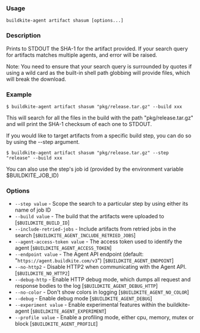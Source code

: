 <!--
  _____   ____    _   _  ____ _______   ______ _____ _____ _______ 
 |  __ \ / __ \  | \ | |/ __ \__   __| |  ____|  __ \_   _|__   __|
 | |  | | |  | | |  \| | |  | | | |    | |__  | |  | || |    | |   
 | |  | | |  | | | . ` | |  | | | |    |  __| | |  | || |    | |   
 | |__| | |__| | | |\  | |__| | | |    | |____| |__| || |_   | |   
 |_____/ \____/  |_| \_|\____/  |_|    |______|_____/_____|  |_|   

This file is auto-generated by script/update-agent-help.sh, please update the
agent CLI help in https://github.com/buildkite/agent and run the generation
script.

-->

### Usage

`buildkite-agent artifact shasum [options...]`

### Description

Prints to STDOUT the SHA-1 for the artifact provided. If your search query
for artifacts matches multiple agents, and error will be raised.

Note: You need to ensure that your search query is surrounded by quotes if
using a wild card as the built-in shell path globbing will provide files,
which will break the download.

### Example

    $ buildkite-agent artifact shasum "pkg/release.tar.gz" --build xxx

This will search for all the files in the build with the path &quot;pkg/release.tar.gz&quot; and will
print the SHA-1 checksum of each one to STDOUT.

If you would like to target artifacts from a specific build step, you can do
so by using the --step argument.

    $ buildkite-agent artifact shasum "pkg/release.tar.gz" --step "release" --build xxx

You can also use the step&#39;s job id (provided by the environment variable $BUILDKITE_JOB_ID)

### Options

* `--step value` - Scope the search to a particular step by using either its name of job ID
* `--build value` - The build that the artifacts were uploaded to [`$BUILDKITE_BUILD_ID`]
* `--include-retried-jobs` - Include artifacts from retried jobs in the search [`$BUILDKITE_AGENT_INCLUDE_RETRIED_JOBS`]
* `--agent-access-token value` - The access token used to identify the agent [`$BUILDKITE_AGENT_ACCESS_TOKEN`]
* `--endpoint value` - The Agent API endpoint (default: "`https://agent.buildkite.com/v3`") [`$BUILDKITE_AGENT_ENDPOINT`]
* `--no-http2` - Disable HTTP2 when communicating with the Agent API. [`$BUILDKITE_NO_HTTP2`]
* `--debug-http` - Enable HTTP debug mode, which dumps all request and response bodies to the log [`$BUILDKITE_AGENT_DEBUG_HTTP`]
* `--no-color` - Don't show colors in logging [`$BUILDKITE_AGENT_NO_COLOR`]
* `--debug` - Enable debug mode [`$BUILDKITE_AGENT_DEBUG`]
* `--experiment value` - Enable experimental features within the buildkite-agent [`$BUILDKITE_AGENT_EXPERIMENT`]
* `--profile value` - Enable a profiling mode, either cpu, memory, mutex or block [`$BUILDKITE_AGENT_PROFILE`]

